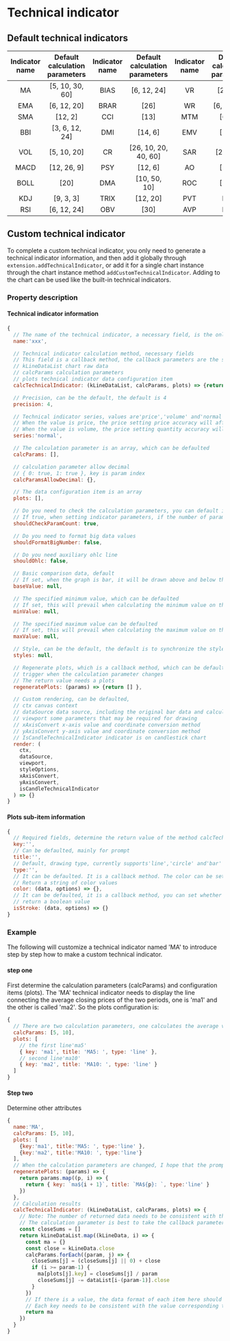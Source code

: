 # Technical indicator

## Default technical indicators
| **Indicator name** | **Default calculation parameters** | **Indicator name** | **Default calculation parameters** | **Indicator name** | **Default calculation parameters** |
| :---: | :---: | :---: | :---: | :---: | :---: |
| MA | [5, 10, 30, 60] | BIAS | [6, 12, 24] | VR | [24, 30] |
| EMA | [6, 12, 20] | BRAR | [26] | WR | [6, 10, 14] |
| SMA | [12, 2] | CCI | [13] | MTM | [6, 10] |
| BBI | [3, 6, 12, 24] | DMI | [14, 6] | EMV | [14, 9] |
| VOL | [5, 10, 20] | CR | [26, 10, 20, 40, 60] | SAR | [2, 2, 20] |
| MACD | [12, 26, 9] | PSY | [12, 6] | AO | [5, 34] |
| BOLL | [20] | DMA | [10, 50, 10] | ROC | [12, 6] |
| KDJ | [9, 3, 3] | TRIX | [12, 20] | PVT | None |
| RSI | [6, 12, 24] | OBV | [30] | AVP | None |



## Custom technical indicator
To complete a custom technical indicator, you only need to generate a technical indicator information, and then add it globally through `extension.addTechnicalIndicator`, or add it for a single chart instance through the chart instance method `addCustomTechnicalIndicator`. Adding to the chart can be used like the built-in technical indicators.
### Property description
#### Technical indicator information
```javascript
{
  // The name of the technical indicator, a necessary field, is the only identifier of the technical indicator
  name:'xxx',

  // Technical indicator calculation method, necessary fields
  // This field is a callback method, the callback parameters are the source data and calculated parameters of the current chart, and an array needs to be returned
  // kLineDataList chart raw data
  // calcParams calculation parameters
  // plots technical indicator data configuration item
  calcTechnicalIndicator: (kLineDataList, calcParams, plots) => {return [] },

  // Precision, can be the default, the default is 4
  precision: 4,

  // Technical indicator series, values are'price','volume' and'normal'
  // When the value is price, the price setting price accuracy will affect the accuracy of the technical indicator
  // When the value is volume, the price setting quantity accuracy will affect the accuracy of the technical indicator
  series:'normal',

  // The calculation parameter is an array, which can be defaulted
  calcParams: [],

  // calculation parameter allow decimal
  // { 0: true, 1: true }, key is param index
  calcParamsAllowDecimal: {},

  // The data configuration item is an array
  plots: [],

  // Do you need to check the calculation parameters, you can default it, the default is true
  // If true, when setting indicator parameters, if the number of parameters is inconsistent with the default number of parameters, it will not take effect
  shouldCheckParamCount: true,

  // Do you need to format big data values
  shouldFormatBigNumber: false,

  // Do you need auxiliary ohlc line
  shouldOhlc: false,

  // Basic comparison data, default
  // If set, when the graph is bar, it will be drawn above and below this value, such as: the macd value of the MACD indicator
  baseValue: null,

  // The specified minimum value, which can be defaulted
  // If set, this will prevail when calculating the minimum value on the y-axis
  minValue: null,

  // The specified maximum value can be defaulted
  // If set, this will prevail when calculating the maximum value on the y-axis
  maxValue: null,

  // Style, can be the default, the default is to synchronize the style configuration
  styles: null,

  // Regenerate plots, which is a callback method, which can be defaulted
  // trigger when the calculation parameter changes
  // The return value needs a plots
  regeneratePlots: (params) => {return [] },

  // Custom rendering, can be defaulted,
  // ctx canvas context
  // dataSource data source, including the original bar data and calculated indicator data as well as the starting point of drawing
  // viewport some parameters that may be required for drawing
  // xAxisConvert x-axis value and coordinate conversion method
  // yAxisConvert y-axis value and coordinate conversion method
  // IsCandleTechnicalIndicator indicator is on candlestick chart
  render: (
    ctx,
    dataSource,
    viewport,
    styleOptions,
    xAxisConvert,
    yAxisConvert,
    isCandleTechnicalIndicator
  ) => {}
}
```
#### Plots sub-item information
```javascript
{
  // Required fields, determine the return value of the method calcTechnicalIndicator
  key:'',
  // Can be defaulted, mainly for prompt
  title:'',
  // Default, drawing type, currently supports'line','circle' and'bar'
  type:'',
  // It can be defaulted. It is a callback method. The color can be set according to the callback parameters. It will only take effect when the type is'circle' and'bar'
  // Return a string of color values
  color: (data, options) => {},
  // It can be defaulted, it is a callback method, you can set whether it is hollow according to the callback parameters, and it will take effect only when the type is'circle' and'bar'
  // return a boolean value
  isStroke: (data, options) => {}
}
```


### Example
The following will customize a technical indicator named 'MA' to introduce step by step how to make a custom technical indicator.
#### step one
First determine the calculation parameters (calcParams) and configuration items (plots). The 'MA' technical indicator needs to display the line connecting the average closing prices of the two periods, one is 'ma1' and the other is called 'ma2'. So the plots configuration is:
```javascript
{
  // There are two calculation parameters, one calculates the average value of 5 cycle times, namely'ma1', and the other calculates the average value of 10 cycle times, namely'ma10'
  calcParams: [5, 10],
  plots: [
    // the first line'ma5'
    { key: 'ma1', title: 'MA5: ', type: 'line' },
    // second line'ma10'
    { key: 'ma2', title: 'MA10: ', type: 'line' }
  ]
}
```
#### Step two
Determine other attributes
```javascript
{
  name:'MA',
  calcParams: [5, 10],
  plots: [
    {key:'ma1', title:'MA5: ', type:'line' },
    {key:'ma2', title:'MA10: ', type:'line'}
  ],
  // When the calculation parameters are changed, I hope that the prompt is the same as the parameters, that is, the value of the title needs to be changed
  regeneratePlots: (params) => {
    return params.map((p, i) => {
      return { key: `ma${i + 1}`, title: `MA${p}: `, type:'line' }
    })
  },
  // Calculation results
  calcTechnicalIndicator: (kLineDataList, calcParams, plots) => {
    // Note: The number of returned data needs to be consistent with the number of data in kLineDataList. If there is no value, just use {} instead.
    // The calculation parameter is best to take the callback parameter calcParams, if not, when the subsequent calculation parameters change, the calculation here cannot respond in time
    const closeSums = []
    return kLineDataList.map((kLineData, i) => {
      const ma = {}
      const close = kLineData.close
      calcParams.forEach((param, j) => {
        closeSums[j] = (closeSums[j] || 0) + close
        if (i >= param-1) {
          ma[plots[j].key] = closeSums[j] / param
          closeSums[j] -= dataList[i-(param-1)].close
        }
      })
      // If there is a value, the data format of each item here should be {ma1: xxx, ma2: xxx}
      // Each key needs to be consistent with the value corresponding to the sub-item key in plots
      return ma
    })
  }
}
```
